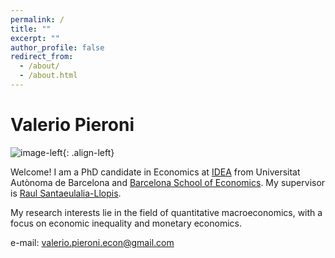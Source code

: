 ```yaml
---
permalink: /
title: ""
excerpt: ""
author_profile: false
redirect_from: 
  - /about/
  - /about.html
---
```


<span align="center"> <h1> Valerio Pieroni </h1> </span>

![image-left](https://valeriopieroni.github.io/images/profile.png){: .align-left} 

Welcome! I am a PhD candidate in Economics at <a href="https://www.uabidea.eu/" target="_blank">IDEA</a> from Universitat Autònoma de Barcelona and <a href="http://bse.eu/" target="_blank">Barcelona School of Economics</a>. My supervisor is <a href="http://r-santaeulalia.net/" target="_blank">Raul Santaeulalia-Llopis</a>. 

My research interests lie in the field of quantitative macroeconomics, with a focus on economic inequality and monetary economics. 

e-mail: <a href="mailto:valerio.pieroni.econ@gmail.com">valerio.pieroni.econ@gmail.com</a>

  <br>
    <br>
      <br>
        <br>
          <br>
            <br>
              <br>
                <br>
                  <br>
                    <br>


